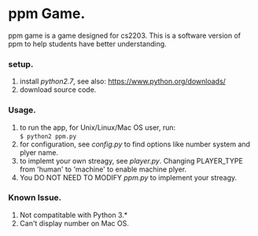 # ppm Game.

ppm game is a game designed for cs2203. This is a software version of ppm to help students have better understanding.  

### setup.  

1) install *python2.7*, see also: https://www.python.org/downloads/     
2) download source code.
    	
### Usage.

1) to run the app, for Unix/Linux/Mac OS user, run:  
		```
        $ python2 ppm.py 
        ```   
2) for configuration, see *config.py* to find options like number system and plyer name.   
3) to implemt your own streagy, see *player.py*. Changing PLAYER_TYPE from 'human' to 'machine' to enable machine plyer.   
4) You DO NOT NEED TO MODIFY *ppm.py* to implement your streagy.   

### Known Issue.  

1) Not compatitable with Python 3.*  
2) Can't display number on Mac OS.  

